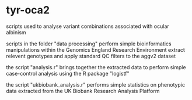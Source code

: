 # tyr-oca2
scripts used to analyse variant combinations associated with ocular albinism

scripts in the folder "data processing" perform simple bioinformatics manipulations within the Genomics England Research Environment extract relevent genotypes
and apply standard QC filters to the aggv2 dataset

the script "analysis.r" brings together the extracted data to perform simple case-control analysis using the R package "logistf"

the script "ukbiobank_analysis.r" performs simple statistics on phenotypic data extracted from the UK Biobank Research Analysis Platform
